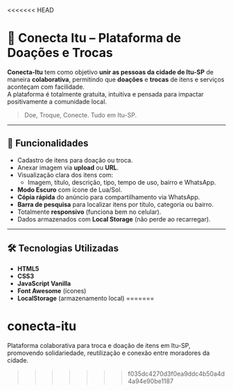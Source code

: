 <<<<<<< HEAD
# 🧩 Conecta Itu – Plataforma de Doações e Trocas

**Conecta-Itu** tem como objetivo **unir as pessoas da cidade de Itu-SP** de maneira **colaborativa**, permitindo que **doações** e **trocas** de itens e serviços aconteçam com facilidade.  
A plataforma é totalmente gratuita, intuitiva e pensada para impactar positivamente a comunidade local.

> Doe, Troque, Conecte. Tudo em Itu-SP.

---

## 🚀 Funcionalidades

- Cadastro de itens para doação ou troca.
- Anexar imagem via **upload** ou **URL**.
- Visualização clara dos itens com:
  - Imagem, título, descrição, tipo, tempo de uso, bairro e WhatsApp.
- **Modo Escuro** com ícone de Lua/Sol.
- **Cópia rápida** do anúncio para compartilhamento via WhatsApp.
- **Barra de pesquisa** para localizar itens por título, categoria ou bairro.
- Totalmente **responsivo** (funciona bem no celular).
- Dados armazenados com **Local Storage** (não perde ao recarregar).

---

## 🛠️ Tecnologias Utilizadas

- **HTML5**
- **CSS3**
- **JavaScript Vanilla**
- **Font Awesome** (ícones)
- **LocalStorage** (armazenamento local)
=======
# conecta-itu
Plataforma colaborativa para troca e doação de itens em Itu-SP, promovendo solidariedade, reutilização e conexão entre moradores da cidade.
>>>>>>> f035dc4270d3f0ea9ddc4b50a4d4a94e90be1187
